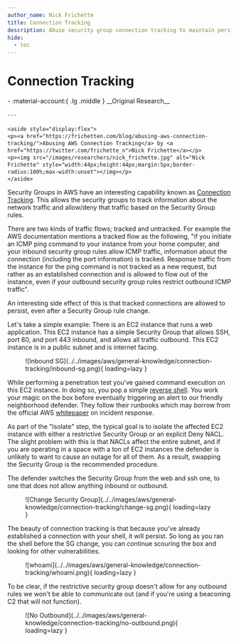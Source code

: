 ```yaml
---
author_name: Nick Frichette
title: Connection Tracking
description: Abuse security group connection tracking to maintain persistence even when security group rules are changed.
hide:
  - toc
---
```


# Connection Tracking

<div class="grid cards" markdown>
-   :material-account:{ .lg .middle } __Original Research__

    ---

    <aside style="display:flex">
    <p><a href="https://frichetten.com/blog/abusing-aws-connection-tracking/">Abusing AWS Connection Tracking</a> by <a href="https://twitter.com/frichette_n">Nick Frichette</a></p>
    <p><img src="/images/researchers/nick_frichette.jpg" alt="Nick Frichette" style="width:44px;height:44px;margin:5px;border-radius:100%;max-width:unset"></img></p>
    </aside>
</div>

Security Groups in AWS have an interesting capability known as [Connection Tracking](https://docs.aws.amazon.com/AWSEC2/latest/UserGuide/security-group-connection-tracking.html). This allows the security groups to track information about the network traffic and allow/deny that traffic based on the Security Group rules.

There are two kinds of traffic flows; tracked and untracked. For example the AWS documentation mentions a tracked flow as the following, "if you initiate an ICMP ping command to your instance from your home computer, and your inbound security group rules allow ICMP traffic, information about the connection (including the port information) is tracked. Response traffic from the instance for the ping command is not tracked as a new request, but rather as an established connection and is allowed to flow out of the instance, even if your outbound security group rules restrict outbound ICMP traffic".

An interesting side effect of this is that tracked connections are allowed to persist, even after a Security Group rule change. 

Let's take a simple example: There is an EC2 instance that runs a web application. This EC2 instance has a simple Security Group that allows SSH, port 80, and port 443 inbound, and allows all traffic outbound. This EC2 instance is in a public subnet and is internet facing.

<figure markdown>
  ![Inbound SG](../../images/aws/general-knowledge/connection-tracking/inbound-sg.png){ loading=lazy }
</figure>

While performing a penetration test you've gained command execution on this EC2 instance. In doing so, you pop a simple [reverse shell](http://pentestmonkey.net/cheat-sheet/shells/reverse-shell-cheat-sheet). You work your magic on the box before eventually triggering an alert to our friendly neighborhood defender. They follow their runbooks which may borrow from the official AWS [whitepaper](https://d1.awsstatic.com/whitepapers/aws_security_incident_response.pdf) on incident response. 

As part of the "Isolate" step, the typical goal is to isolate the affected EC2 instance with either a restrictive Security Group or an explicit Deny NACL. The slight problem with this is that NACLs affect the entire subnet, and if you are operating in a space with a ton of EC2 instances the defender is unlikely to want to cause an outage for all of them. As a result, swapping the Security Group is the recommended procedure.

The defender switches the Security Group from the web and ssh one, to one that does not allow anything inbound or outbound.

<figure markdown>
  ![Change Security Group](../../images/aws/general-knowledge/connection-tracking/change-sg.png){ loading=lazy }
</figure>

The beauty of connection tracking is that because you've already established a connection with your shell, it will persist. So long as you ran the shell before the SG change, you can continue scouring the box and looking for other vulnerabilities.

<figure markdown>
  ![whoami](../../images/aws/general-knowledge/connection-tracking/whoami.png){ loading=lazy }
</figure>

To be clear, if the restrictive security group doesn't allow for any outbound rules we won't be able to communicate out (and if you're using a beaconing C2 that will not function).

<figure markdown>
  ![No Outbound](../../images/aws/general-knowledge/connection-tracking/no-outbound.png){ loading=lazy }
</figure>
